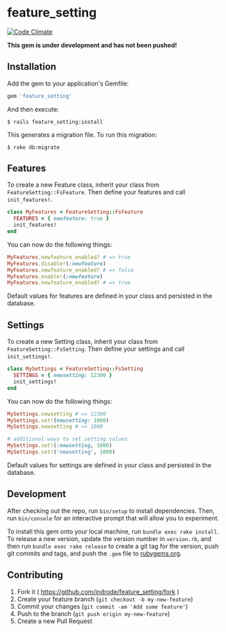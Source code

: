 # feature_setting

[![Code Climate](https://codeclimate.com/github/indrode/feature_setting/badges/gpa.svg)](https://codeclimate.com/github/indrode/feature_setting)

**This gem is under development and has not been pushed!**

## Installation

Add the gem to your application's Gemfile:

```ruby
gem 'feature_setting'
```

And then execute:

    $ rails feature_setting:install

This generates a migration file. To run this migration:

    $ rake db:migrate

## Features

To create a new Feature class, inherit your class from `FeatureSetting::FsFeature`. Then define your features and call `init_features!`.

```ruby
class MyFeatures < FeatureSetting::FsFeature
  FEATURES = { newfeature: true }
  init_features!
end
```

You can now do the following things:

```ruby
MyFeatures.newfeature_enabled? # => true
MyFeatures.disable!(:newfeature)
MyFeatures.newfeature_enabled? # => false
MyFeatures.enable!(:newfeature)
MyFeatures.newfeature_enabled? # => true
```

Default values for features are defined in your class and persisted in the database.

## Settings

To create a new Setting class, inherit your class from `FeatureSetting::FsSetting`. Then define your settings and call `init_settings!`.

```ruby
class MySettings < FeatureSetting::FsSetting
  SETTINGS = { newsetting: 12300 }
  init_settings!
end
```

You can now do the following things:

```ruby
MySettings.newsetting # => 12300
MySettings.set!(newsetting: 1000)
MySettings.newsetting # => 1000

# additional ways to set setting values
MySettings.set!(:newsetting, 1000)
MySettings.set!('newsetting', 1000)
```

Default values for settings are defined in your class and persisted in the database.

## Development

After checking out the repo, run `bin/setup` to install dependencies. Then, run `bin/console` for an interactive prompt that will allow you to experiment.

To install this gem onto your local machine, run `bundle exec rake install`. To release a new version, update the version number in `version.rb`, and then run `bundle exec rake release` to create a git tag for the version, push git commits and tags, and push the `.gem` file to [rubygems.org](https://rubygems.org).

## Contributing

1. Fork it ( https://github.com/indrode/feature_setting/fork )
2. Create your feature branch (`git checkout -b my-new-feature`)
3. Commit your changes (`git commit -am 'Add some feature'`)
4. Push to the branch (`git push origin my-new-feature`)
5. Create a new Pull Request
